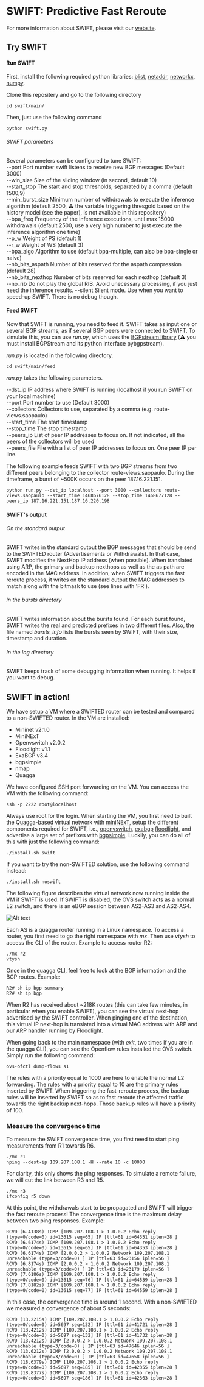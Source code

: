 # SWIFT: Predictive Fast Reroute
For more information about SWIFT, please visit our [website](https://swift.ethz.ch).

## Try SWIFT

#### Run SWIFT

First,  install the following required python libraries: [blist](https://pypi.python.org/pypi/blist/?), [netaddr](https://pypi.python.org/pypi/netaddr), [networkx](https://networkx.github.io), [numpy](http://www.numpy.org).

Clone this repositery and go to the following directory
```
cd swift/main/
```

Then, just use the following command
```
python swift.py
```
###### SWIFT parameters

Several parameters can be configured to tune SWIFT:<br />
--port            Port number swift listens to receive new BGP messages (Default 3000)<br />
--win_size        Size of the sliding window (in second, default 10)<br />
--start_stop        The start and stop thresholds, separated by a comma (default 1500,9)<br />
--min_burst_size        Minimum number of withdrawals to execute the inference algorithm (default 2500, :warning: the variable triggering thresgold based on the history model (see the paper), is not available in this repositery)<br />
--bpa_freq        Frequency of the inference executions, until max 15000 withdrawals (default 2500, use a very high number to just execute the inference algorithm one time)<br />
--p_w            Weight of PS (default 1)<br />
--r_w            Weight of WS (default 3)<br />
--bpa_algo        Algorithm to use (default bpa-multiple, can also be bpa-single or naive)<br />
--nb_bits_aspath    Number of bits reserved for the aspath compression (default 28)<br />
--nb_bits_nexthop    Number of bits reserved for each nexthop (default 3)<br />
--no_rib	Do not play the global RIB. Avoid unecessary processing, if you just need the inference results.
--silent    Silent mode. Use when you want to speed-up SWIFT. There is no debug though.

#### Feed SWIFT

Now that SWIFT is running, you need to feed it. SWIFT takes as input one or several BGP streams, as if several BGP peers were connected to SWIFT. To simulate this, you can use *run.py*, which uses the [BGPstream library](https://bgpstream.caida.org) (:warning: you must install BGPStream and its python interface pybgpstream).  

*run.py* is located in the following directory.

```
cd swift/main/feed
```

*run.py* takes the following parameters.

--dst_ip	IP address where SWIFT is running (localhost if you run SWIFT on your local machine)  
--port		Port number to use (Default 3000)  
--collectors	Collectors to use, separated by a comma (e.g. route-views.saopaulo)  
--start_time	The start timestamp  
--stop_time	The stop timestamp  
--peers_ip	List of peer IP addresses to focus on. If not indicated, all the peers of the collectors will be used  
--peers_file	File with a list of peer IP addresses to focus on. One peer IP per line.

The following example feeds SWIFT with two BGP streams from two different peers belonging to the collector route-views.saopaulo. During the timeframe, a burst of ~500K occurs on the peer 187.16.221.151.

```
python run.py --dst_ip localhost --port 3000 --collectors route-views.saopaulo --start_time 1468676128 --stop_time 1468677128 --peers_ip 187.16.221.151,187.16.220.198
```

#### SWIFT's output

###### On the standard output

SWIFT writes in the standard output the BGP messages that should be send to the SWIFTED router (Advertisements or Withdrawals). In that case, SWIFT modifies the NextHop IP address (when possible). When translated using ARP, the primary and backup nexthops as well as the as path are encoded in the MAC address. In addition, when SWIFT triggers the fast reroute process, it writes on the standard output the MAC addresses to match along with the bitmask to use (see lines with 'FR').

###### In the *bursts* directory

SWIFT writes information about the bursts found. For each burst found, SWIFT writes the real and predicted prefixes in two different files. Also, the file named *bursts_info* lists the bursts seen by SWIFT, with their size, timestamp and duration.

###### In the *log* directory

SWIFT keeps track of some debugging information when running. It helps if you want to debug.


## SWIFT in action!

We have setup a VM where a SWIFTED router can be tested and compared to a non-SWIFTED router.
In the VM are installed:
* Mininet v2.1.0
* MiniNExT
* Openvswitch v2.0.2
* Floodlight v1.1
* ExaBGP v3.4
* bgpsimple
* nmap
* Quagga

We have configured SSH port forwarding on the VM. You can access the VM with
the following command:
```
ssh -p 2222 root@localhost
```
Always use root for the login.
When starting the VM, you first need to built the [Quagga](http://www.nongnu.org/quagga/)-based virtual network with [miniNExT](https://github.com/USC-NSL/miniNExT), setup the different
components required for SWIFT, i.e., [openvswitch](https://github.com/openvswitch/ovs), [exabgp](https://github.com/Exa-Networks/exabgp) [floodlight](https://github.com/floodlight/floodlight), and advertise a large
set of prefixes with [bgpsimple](https://github.com/KTrel/bgpsimple).
Luckily, you can do all of this with just the following command:

```
./install.sh swift
```

If you want to try the non-SWIFTED solution, use the following command instead:

```
./install.sh noswift
```

The following figure describes the virtual network now running inside the VM if
SWIFT is used. If SWIFT is disabled, the OVS switch acts as a normal L2 switch,
and there is an eBGP session between AS2-AS3 and AS2-AS4.

![Alt text](https://github.com/nsg-ethz/swift/blob/master/vm/setup/setup.001.jpeg?raw=true "VM setup")


Each AS is a quagga router running in a Linux namespace. To access a router, you first
need to go the right namespace with *mx*. Then use *vtysh* to access the CLI of the router.
Example to access router R2:

```
./mx r2
vtysh
```

Once in the quagga CLI, feel free to look at the BGP information and the BGP routes.
Example:

```
R2# sh ip bgp summary
R2# sh ip bgp
```

When R2 has received about ~218K routes (this can take few minutes, in particular
when you enable SWIFT), you can see the virtual next-hop advertised by
the SWIFT controller. When pinging one of the destination, this virtual IP next-hop
is translated into a virtual MAC address with ARP and our ARP handler running by Floodlight.

When going back to the main namespace (with *exit*, two times if you are in the quagga CLI),
you can see the Openflow rules installed the OVS switch. Simply run the following command:

```
ovs-ofctl dump-flows s1
```

The rules with a priority equal to 1000 are here to enable the normal L2 forwarding.
The rules with a priority equal to 10 are the primary rules inserted by SWIFT.
When triggering the fast-reroute process, the backup rules will be inserted by SWIFT so as
to fast reroute the affected traffic towards the right backup next-hops. Those backup
rules will have a priority of 100.

### Measure the convergence time

To measure the SWIFT convergence time, you first need to start ping measurements
from R1 towards R6.

```
./mx r1
nping --dest-ip 109.207.108.1 -H --rate 10 -c 10000
```

For clarity, this only shows the ping responses.
To simulate a remote failure, we will cut the link between R3 and R5.

```
./mx r3
ifconfig r5 down
```

At this point, the withdrawals start to be propagated and SWIFT will trigger the
fast reroute process! The convergence time is the maximum delay between two ping
responses. Example:

```
RCVD (6.4138s) ICMP [109.207.108.1 > 1.0.0.2 Echo reply (type=0/code=0) id=13615 seq=65] IP [ttl=61 id=64351 iplen=28 ]
RCVD (6.6174s) ICMP [109.207.108.1 > 1.0.0.2 Echo reply (type=0/code=0) id=13615 seq=65] IP [ttl=61 id=64353 iplen=28 ]
RCVD (6.6174s) ICMP [2.0.0.2 > 1.0.0.2 Network 109.207.108.1 unreachable (type=3/code=0) ] IP [ttl=63 id=23156 iplen=56 ]
RCVD (6.8174s) ICMP [2.0.0.2 > 1.0.0.2 Network 109.207.108.1 unreachable (type=3/code=0) ] IP [ttl=63 id=23179 iplen=56 ]
RCVD (7.6186s) ICMP [109.207.108.1 > 1.0.0.2 Echo reply (type=0/code=0) id=13615 seq=76] IP [ttl=61 id=64539 iplen=28 ]
RCVD (7.8182s) ICMP [109.207.108.1 > 1.0.0.2 Echo reply (type=0/code=0) id=13615 seq=77] IP [ttl=61 id=64559 iplen=28 ]
```

In this case, the convergence time is around 1 second.
With a non-SWIFTED we measured a convergence of about 5 seconds:

```
RCVD (13.2215s) ICMP [109.207.108.1 > 1.0.0.2 Echo reply (type=0/code=0) id=5697 seq=132] IP [ttl=61 id=41721 iplen=28 ]
RCVD (13.4212s) ICMP [109.207.108.1 > 1.0.0.2 Echo reply (type=0/code=0) id=5697 seq=132] IP [ttl=61 id=41732 iplen=28 ]
RCVD (13.4212s) ICMP [2.0.0.2 > 1.0.0.2 Network 109.207.108.1 unreachable (type=3/code=0) ] IP [ttl=63 id=47646 iplen=56 ]
RCVD (13.6212s) ICMP [2.0.0.2 > 1.0.0.2 Network 109.207.108.1 unreachable (type=3/code=0) ] IP [ttl=63 id=47658 iplen=56 ]
RCVD (18.6379s) ICMP [109.207.108.1 > 1.0.0.2 Echo reply (type=0/code=0) id=5697 seq=185] IP [ttl=61 id=42355 iplen=28 ]
RCVD (18.8377s) ICMP [109.207.108.1 > 1.0.0.2 Echo reply (type=0/code=0) id=5697 seq=186] IP [ttl=61 id=42363 iplen=28 ]
```
